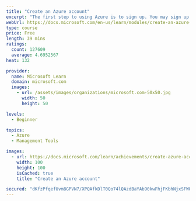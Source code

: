 ```yaml
---
title: "Create an Azure account"
excerpt: "The first step to using Azure is to sign up. You may sign up directly through Azure.com, with the help of a Microsoft representative, or through a partner. If you’re new to Azure, you may sign up for an Azure free account to start exploring with $200 USD free credit and free services."
webUrl: https://docs.microsoft.com/en-us/learn/modules/create-an-azure-account/
type: course
price: Free
length: 39 mins
ratings:
  count: 127609
  average: 4.6952567
heat: 132

provider:
  name: Microsoft Learn
  domain: microsoft.com
  images:
    - url: /assets/images/organizations/microsoft.com-50x50.jpg
      width: 50
      height: 50

levels:
  - Beginner

topics:
  - Azure
  - Management Tools

images:
  - url: https://docs.microsoft.com/learn/achievements/create-azure-account-social.png
    width: 100
    height: 100
    isCached: true
    title: "Create an Azure account"

secured: "dKfzPfqefUvm8GPVN7/XPQAfkDlT0Qo74lQAzdBaYAb90kwFhjFKbhNjxSFWUEPl5BqTvROqebQJjs7E9HzTNNMpEo9ZQtanDDpeLcC+nqsqSaj3YJzepSXYKNnVuTA61coTasPp41SlZdIkivHLIcg6da6P+/KrWTTMus6xRHyIorTx9eiAZDWP40O0SUoJ7MKKOZYM68i68S+T46kzUgO0L0dvDk/6PGlcvGv4mbGxVjS4XQDRP5C7019h2Xge8FJU/yGautNUoAE1aRH5zAH5hbkjtx/7jxZF85wtrQH79fi3Coo7LXvpf6U1jDVJJlmU7R2LEX/8H7uhmbCip0EYdS2HzgSYy91m3qJ7e9okzYUmjSnYmRBoyXw01ZIxnh2O2UjfeFWHxqXExtXAV74r9joZvvvu0x0rdMXLbE0833hEwkglGVYe4dj5XJw0;LNfPm1A2eaM3U2N+HO5+GQ=="
---
```


